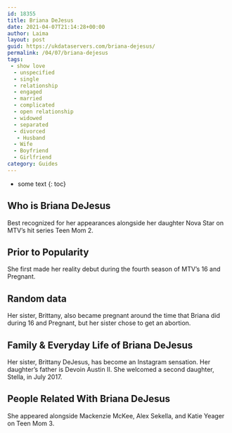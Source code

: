 ```yaml
---
id: 18355
title: Briana DeJesus
date: 2021-04-07T21:14:28+00:00
author: Laima
layout: post
guid: https://ukdataservers.com/briana-dejesus/
permalink: /04/07/briana-dejesus
tags:
 - show love
  - unspecified
  - single
  - relationship
  - engaged
  - married
  - complicated
  - open relationship
  - widowed
  - separated
  - divorced
   - Husband
  - Wife
  - Boyfriend
  - Girlfriend
category: Guides
---
```


* some text
{: toc}


## Who is Briana DeJesus
                  
                  
                  
Best recognized for her appearances alongside her daughter Nova Star on MTV&#8217;s hit series Teen Mom 2.
                  
              
            
              
            
                
                
                
## Prior to Popularity
                  
                  
                  
She first made her reality debut during the fourth season of MTV&#8217;s 16 and Pregnant.
                  
              
            
              
            
                
                
                
## Random data
                  
                  
                  
Her sister, Brittany, also became pregnant around the time that Briana did during 16 and Pregnant, but her sister chose to get an abortion.
                  
              
            
              
            
                
                
                
## Family & Everyday Life of Briana DeJesus
                  
                  
                  
Her sister, Brittany DeJesus, has become an Instagram sensation. Her daughter&#8217;s father is Devoin Austin II. She welcomed a second daughter, Stella, in July 2017. 
                  
              
            
              
            
                
                
                
## People Related With Briana DeJesus
                  
                  
                  
She appeared alongside Mackenzie McKee, Alex Sekella, and Katie Yeager on Teen Mom 3.
                  
              
            
              
            
                
              
            
              
              
            
            
              
            
          
          
          